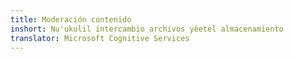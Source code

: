 ```yaml
---
title: Moderación contenido
inshort: Nu'ukulil intercambio archivos yéetel almacenamiento
translator: Microsoft Cognitive Services
---
```





